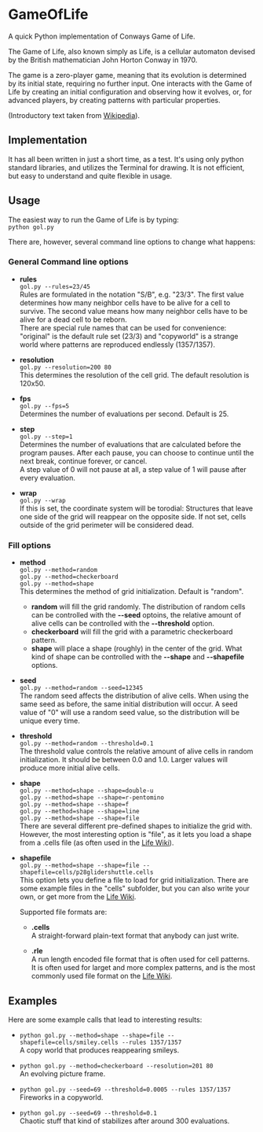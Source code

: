 # GameOfLife
A quick Python implementation of Conways Game of Life.

The Game of Life, also known simply as Life, is a cellular automaton devised by the British mathematician John Horton Conway in 1970.

The game is a zero-player game, meaning that its evolution is determined by its initial state, requiring no further input. One interacts with the Game of Life by creating an initial configuration and observing how it evolves, or, for advanced players, by creating patterns with particular properties.

(Introductory text taken from [Wikipedia](https://en.wikipedia.org/wiki/Conway%27s_Game_of_Life)).

## Implementation
It has all been written in just a short time, as a test. It's using only python standard libraries, and utilizes the Terminal for drawing. It is not efficient, but easy to understand and quite flexible in usage.

## Usage
The easiest way to run the Game of Life is by typing:  
`python gol.py`

There are, however, several command line options to change what happens:
### General Command line options
* __rules__  
  `gol.py --rules=23/45`  
  Rules are formulated in the notation "S/B", e.g. "23/3". The first value determines how many neighbor cells have to be alive for a cell to survive. The second value means how many neighbor cells have to be alive for a dead cell to be reborn.  
  There are special rule names that can be used for convenience: "original" is the default rule set (23/3) and "copyworld" is a strange world where patterns are reproduced endlessly (1357/1357).

* __resolution__  
  `gol.py --resolution=200 80`  
  This determines the resolution of the cell grid. The default resolution is 120x50.

* __fps__  
  `gol.py --fps=5`  
  Determines the number of evaluations per second. Default is 25.

* __step__  
  `gol.py --step=1`  
  Determines the number of evaluations that are calculated before the program pauses. After each pause, you can choose to continue until the next break, continue forever, or cancel.  
  A step value of 0 will not pause at all, a step value of 1 will pause after every evaluation.

* __wrap__  
  `gol.py --wrap`  
  If this is set, the coordinate system will be torodial: Structures that leave one side of the grid will reappear on the opposite side. If not set, cells outside of the grid perimeter will be considered dead.

### Fill options
* __method__  
  `gol.py --method=random`  
  `gol.py --method=checkerboard`  
  `gol.py --method=shape`  
This determines the method of grid initialization. Default is "random".
  * __random__ will fill the grid randomly. The distribution of random cells can be controlled with the __--seed__ optoins, the relative amount of alive cells can be controlled with the __--threshold__ option.
  * __checkerboard__ will fill the grid with a parametric checkerboard pattern.
  * __shape__ will place a shape (roughly) in the center of the grid. What kind of shape can be controlled with the __--shape__ and __--shapefile__ options.

* __seed__  
  `gol.py --method=random --seed=12345`  
The random seed affects the distribution of alive cells. When using the same seed as before, the same initial distribution will occur. A seed value of "0" will use a random seed value, so the distribution will be unique every time.

* __threshold__  
  `gol.py --method=random --threshold=0.1`  
The threshold value controls the relative amount of alive cells in random initialization. It should be between 0.0 and 1.0. Larger values will produce more initial alive cells.

* __shape__  
  `gol.py --method=shape --shape=double-u`  
  `gol.py --method=shape --shape=r-pentomino`  
  `gol.py --method=shape --shape=f`  
  `gol.py --method=shape --shape=line`  
  `gol.py --method=shape --shape=file`  
There are several different pre-defined shapes to initialize the grid with. However, the most interesting option is "file", as it lets you load a shape from a .cells file (as often used in the [Life Wiki](http://www.conwaylife.com/wiki/Main_Page)).

* __shapefile__  
  `gol.py --method=shape --shape=file --shapefile=cells/p28glidershuttle.cells`  
This option lets you define a file to load for grid initialization. There are some example files in the "cells" subfolder, but you can also write your own, or get more from the [Life Wiki](http://www.conwaylife.com/wiki/Main_Page).

  Supported file formats are:
  * __.cells__  
    A straight-forward plain-text format that anybody can just write.

  * __.rle__  
    A run length encoded file format that is often used for cell patterns.  
    It is often used for larget and more complex patterns, and is the most commonly used file format on the [Life Wiki](http://www.conwaylife.com/wiki/Main_Page).

## Examples
Here are some example calls that lead to interesting results:

* `python gol.py --method=shape --shape=file --shapefile=cells/smiley.cells --rules 1357/1357`  
A copy world that produces reappearing smileys.

* `python gol.py --method=checkerboard --resolution=201 80`  
An evolving picture frame.

* `python gol.py --seed=69 --threshold=0.0005 --rules 1357/1357`  
Fireworks in a copyworld.

* `python gol.py --seed=69 --threshold=0.1`  
Chaotic stuff that kind of stabilizes after around 300 evaluations.
